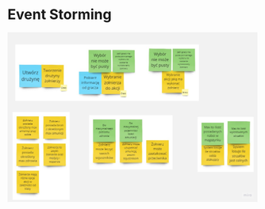 # Event Storming
![Event Storming](https://github.com/Slawek84PL/WarGame/blob/main/blog/jpg/WarGame%20Event%20Storming.jpg)
